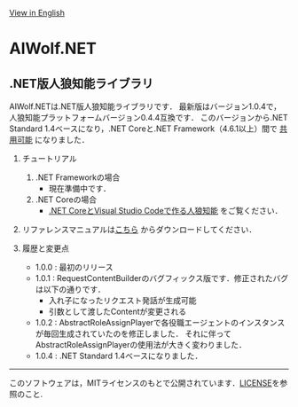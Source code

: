 [View in English](https://github.com/AIWolfSharp/AIWolf_NET/blob/master/README-E.md)
# AIWolf.NET
## .NET版人狼知能ライブラリ
AIWolf.NETは.NET版人狼知能ライブラリです．
最新版はバージョン1.0.4で，人狼知能プラットフォームバージョン0.4.4互換です．
このバージョンから.NET Standard 1.4ベースになり，.NET Coreと.NET Framework（4.6.1以上）間で
[共用可能](https://docs.microsoft.com/ja-jp/dotnet/articles/standard/library)
になりました．

1. チュートリアル
    1. .NET Frameworkの場合
        * 現在準備中です．
    1. .NET Coreの場合
        * [.NET CoreとVisual Studio Codeで作る人狼知能](https://www.slideshare.net/takots/net-corevs-code-71808207)
        をご覧ください．

1. リファレンスマニュアルは[こちら](https://github.com/AIWolfSharp/AIWolfCore/releases/download/v1.0.2/AIWolf_NET_ReferenceManual.zip)
からダウンロードしてください．

1. 履歴と変更点

    * 1.0.0 : 最初のリリース
    * 1.0.1 : RequestContentBuilderのバグフィックス版です．修正されたバグは以下の通りです．
      * 入れ子になったリクエスト発話が生成可能
      * 引数として渡したContentが変更される
    * 1.0.2 : AbstractRoleAssignPlayerで各役職エージェントのインスタンスが毎回生成されていたのを修正しました．
それに伴ってAbstractRoleAssignPlayerの使用法が大きく変わりました．
    * 1.0.4 : .NET Standard 1.4ベースになりました．
      

---
このソフトウェアは，MITライセンスのもとで公開されています．[LICENSE](https://github.com/AIWolfSharp/AIWolf_NET/blob/master/LICENSE)を参照のこと.
